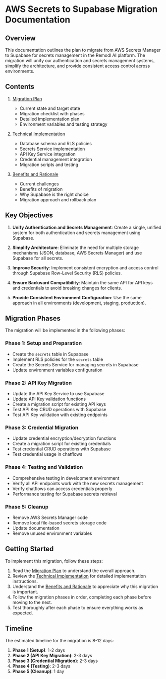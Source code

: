 # AWS Secrets to Supabase Migration Documentation

## Overview

This documentation outlines the plan to migrate from AWS Secrets Manager to Supabase for secrets management in the Remodl AI platform. The migration will unify our authentication and secrets management systems, simplify the architecture, and provide consistent access control across environments.

## Contents

1. [Migration Plan](01_migration_plan.md)
   - Current state and target state
   - Migration checklist with phases
   - Detailed implementation plan
   - Environment variables and testing strategy

2. [Technical Implementation](02_technical_implementation.md)
   - Database schema and RLS policies
   - Secrets Service implementation
   - API Key Service integration
   - Credential management integration
   - Migration scripts and testing

3. [Benefits and Rationale](03_benefits_and_rationale.md)
   - Current challenges
   - Benefits of migration
   - Why Supabase is the right choice
   - Migration approach and rollback plan

## Key Objectives

1. **Unify Authentication and Secrets Management**: Create a single, unified system for both authentication and secrets management using Supabase.

2. **Simplify Architecture**: Eliminate the need for multiple storage mechanisms (JSON, database, AWS Secrets Manager) and use Supabase for all secrets.

3. **Improve Security**: Implement consistent encryption and access control through Supabase Row-Level Security (RLS) policies.

4. **Ensure Backward Compatibility**: Maintain the same API for API keys and credentials to avoid breaking changes for clients.

5. **Provide Consistent Environment Configuration**: Use the same approach in all environments (development, staging, production).

## Migration Phases

The migration will be implemented in the following phases:

### Phase 1: Setup and Preparation
- Create the `secrets` table in Supabase
- Implement RLS policies for the `secrets` table
- Create the Secrets Service for managing secrets in Supabase
- Update environment variables configuration

### Phase 2: API Key Migration
- Update the API Key Service to use Supabase
- Update API Key validation functions
- Create a migration script for existing API keys
- Test API Key CRUD operations with Supabase
- Test API Key validation with existing endpoints

### Phase 3: Credential Migration
- Update credential encryption/decryption functions
- Create a migration script for existing credentials
- Test credential CRUD operations with Supabase
- Test credential usage in chatflows

### Phase 4: Testing and Validation
- Comprehensive testing in development environment
- Verify all API endpoints work with the new secrets management
- Verify chatflows can access credentials properly
- Performance testing for Supabase secrets retrieval

### Phase 5: Cleanup
- Remove AWS Secrets Manager code
- Remove local file-based secrets storage code
- Update documentation
- Remove unused environment variables

## Getting Started

To implement this migration, follow these steps:

1. Read the [Migration Plan](01_migration_plan.md) to understand the overall approach.
2. Review the [Technical Implementation](02_technical_implementation.md) for detailed implementation instructions.
3. Understand the [Benefits and Rationale](03_benefits_and_rationale.md) to appreciate why this migration is important.
4. Follow the migration phases in order, completing each phase before moving to the next.
5. Test thoroughly after each phase to ensure everything works as expected.

## Timeline

The estimated timeline for the migration is 8-12 days:

1. **Phase 1 (Setup)**: 1-2 days
2. **Phase 2 (API Key Migration)**: 2-3 days
3. **Phase 3 (Credential Migration)**: 2-3 days
4. **Phase 4 (Testing)**: 2-3 days
5. **Phase 5 (Cleanup)**: 1 day 